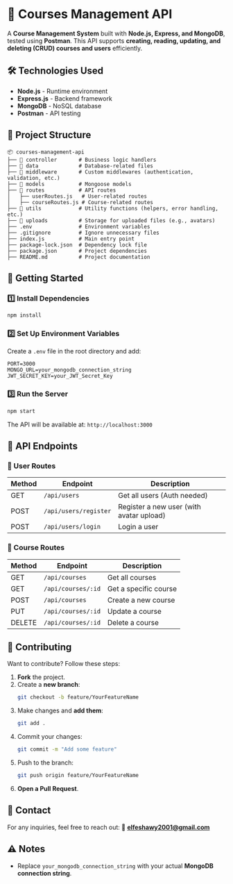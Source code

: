 # 🚀 Courses Management API

A **Course Management System** built with **Node.js, Express, and MongoDB**, tested using **Postman**. This API supports **creating, reading, updating, and deleting (CRUD) courses and users** efficiently.

## 🛠️ Technologies Used
- **Node.js** - Runtime environment
- **Express.js** - Backend framework
- **MongoDB** - NoSQL database
- **Postman** - API testing

## 📂 Project Structure
```
📦 courses-management-api
├── 📂 controller       # Business logic handlers
├── 📂 data             # Database-related files
├── 📂 middleware       # Custom middlewares (authentication, validation, etc.)
├── 📂 models           # Mongoose models
├── 📂 routes           # API routes
│   ├── userRoutes.js   # User-related routes
│   ├── courseRoutes.js # Course-related routes
├── 📂 utils            # Utility functions (helpers, error handling, etc.)
├── 📂 uploads          # Storage for uploaded files (e.g., avatars)
├── .env               # Environment variables
├── .gitignore         # Ignore unnecessary files
├── index.js           # Main entry point
├── package-lock.json  # Dependency lock file
├── package.json       # Project dependencies
├── README.md          # Project documentation
```

## 🚀 Getting Started
### 1️⃣ Install Dependencies
```sh
npm install
```
### 2️⃣ Set Up Environment Variables
Create a `.env` file in the root directory and add:
```env
PORT=3000
MONGO_URL=your_mongodb_connection_string
JWT_SECRET_KEY=your_JWT_Secret_Key
```
### 3️⃣ Run the Server
```sh
npm start
```
The API will be available at: `http://localhost:3000`

## 🔗 API Endpoints
### 📌 User Routes
| Method | Endpoint            | Description                |
|--------|---------------------|----------------------------|
| GET    | `/api/users`        | Get all users (Auth needed) |
| POST   | `/api/users/register` | Register a new user (with avatar upload) |
| POST   | `/api/users/login`  | Login a user              |

### 📌 Course Routes
| Method | Endpoint               | Description               |
|--------|------------------------|---------------------------|
| GET    | `/api/courses`         | Get all courses          |
| GET    | `/api/courses/:id`     | Get a specific course    |
| POST   | `/api/courses`         | Create a new course      |
| PUT    | `/api/courses/:id`     | Update a course         |
| DELETE | `/api/courses/:id`     | Delete a course         |

## 🤝 Contributing
Want to contribute? Follow these steps:
1. **Fork** the project.
2. Create a **new branch**:
   ```sh
   git checkout -b feature/YourFeatureName
   ```
3. Make changes and **add them**:
   ```sh
   git add .
   ```
4. Commit your changes:
   ```sh
   git commit -m "Add some feature"
   ```
5. Push to the branch:
   ```sh
   git push origin feature/YourFeatureName
   ```
6. **Open a Pull Request**.

## 📩 Contact
For any inquiries, feel free to reach out:
📧 **elfeshawy2001@gmail.com**

## ⚠️ Notes
- Replace `your_mongodb_connection_string` with your actual **MongoDB connection string**.
